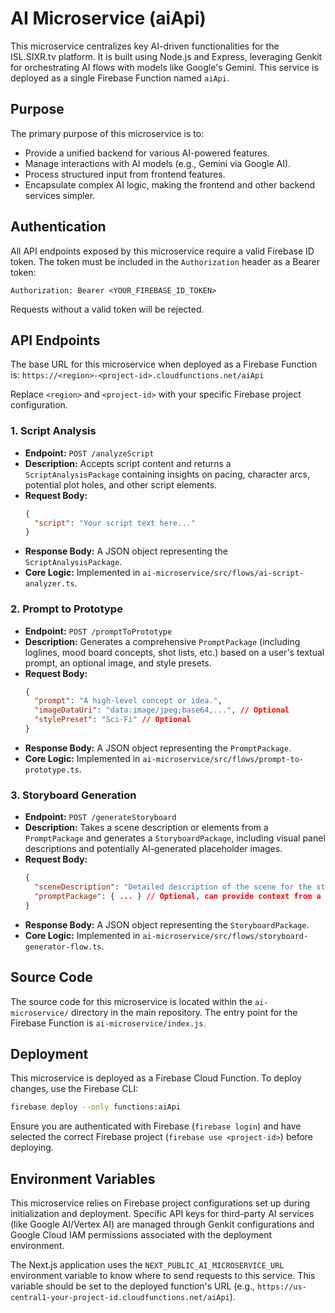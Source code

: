 # AI Microservice (aiApi)

This microservice centralizes key AI-driven functionalities for the ISL.SIXR.tv platform. It is built using Node.js and Express, leveraging Genkit for orchestrating AI flows with models like Google's Gemini. This service is deployed as a single Firebase Function named `aiApi`.

## Purpose

The primary purpose of this microservice is to:
-   Provide a unified backend for various AI-powered features.
-   Manage interactions with AI models (e.g., Gemini via Google AI).
-   Process structured input from frontend features.
-   Encapsulate complex AI logic, making the frontend and other backend services simpler.

## Authentication

All API endpoints exposed by this microservice require a valid Firebase ID token. The token must be included in the `Authorization` header as a Bearer token:

`Authorization: Bearer <YOUR_FIREBASE_ID_TOKEN>`

Requests without a valid token will be rejected.

## API Endpoints

The base URL for this microservice when deployed as a Firebase Function is:
`https://<region>-<project-id>.cloudfunctions.net/aiApi`

Replace `<region>` and `<project-id>` with your specific Firebase project configuration.

### 1. Script Analysis

*   **Endpoint:** `POST /analyzeScript`
*   **Description:** Accepts script content and returns a `ScriptAnalysisPackage` containing insights on pacing, character arcs, potential plot holes, and other script elements.
*   **Request Body:**
    ```json
    {
      "script": "Your script text here..."
    }
    ```
*   **Response Body:** A JSON object representing the `ScriptAnalysisPackage`.
*   **Core Logic:** Implemented in `ai-microservice/src/flows/ai-script-analyzer.ts`.

### 2. Prompt to Prototype

*   **Endpoint:** `POST /promptToPrototype`
*   **Description:** Generates a comprehensive `PromptPackage` (including loglines, mood board concepts, shot lists, etc.) based on a user's textual prompt, an optional image, and style presets.
*   **Request Body:**
    ```json
    {
      "prompt": "A high-level concept or idea.",
      "imageDataUri": "data:image/jpeg;base64,...", // Optional
      "stylePreset": "Sci-Fi" // Optional
    }
    ```
*   **Response Body:** A JSON object representing the `PromptPackage`.
*   **Core Logic:** Implemented in `ai-microservice/src/flows/prompt-to-prototype.ts`.

### 3. Storyboard Generation

*   **Endpoint:** `POST /generateStoryboard`
*   **Description:** Takes a scene description or elements from a `PromptPackage` and generates a `StoryboardPackage`, including visual panel descriptions and potentially AI-generated placeholder images.
*   **Request Body:**
    ```json
    {
      "sceneDescription": "Detailed description of the scene for the storyboard.",
      "promptPackage": { ... } // Optional, can provide context from a prior prototype
    }
    ```
*   **Response Body:** A JSON object representing the `StoryboardPackage`.
*   **Core Logic:** Implemented in `ai-microservice/src/flows/storyboard-generator-flow.ts`.

## Source Code

The source code for this microservice is located within the `ai-microservice/` directory in the main repository. The entry point for the Firebase Function is `ai-microservice/index.js`.

## Deployment

This microservice is deployed as a Firebase Cloud Function. To deploy changes, use the Firebase CLI:

```bash
firebase deploy --only functions:aiApi
```

Ensure you are authenticated with Firebase (`firebase login`) and have selected the correct Firebase project (`firebase use <project-id>`) before deploying.

## Environment Variables

This microservice relies on Firebase project configurations set up during initialization and deployment. Specific API keys for third-party AI services (like Google AI/Vertex AI) are managed through Genkit configurations and Google Cloud IAM permissions associated with the deployment environment.

The Next.js application uses the `NEXT_PUBLIC_AI_MICROSERVICE_URL` environment variable to know where to send requests to this service. This variable should be set to the deployed function's URL (e.g., `https://us-central1-your-project-id.cloudfunctions.net/aiApi`).
```
